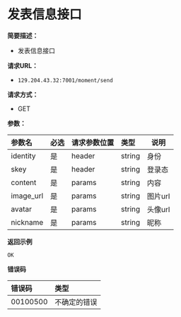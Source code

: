# 发表信息接口

**简要描述：**

- 发表信息接口

**请求URL：**

- `129.204.43.32:7001/moment/send`

**请求方式：**

- GET

**参数：**

| 参数名    | 必选 | 请求参数位置 | 类型   | 说明    |
| :-------- | :--- | :----------- | :----- | ------- |
| identity  | 是   | header       | string | 身份    |
| skey      | 是   | header       | string | 登录态  |
| content   | 是   | params       | string | 内容    |
| image_url | 是   | params       | string | 图片url |
| avatar    | 是   | params       | string | 头像url |
| nickname  | 是   | params       | string | 昵称    |

**返回示例**

```
OK
```

**错误码**

| 错误码   | 类型         |
| :------- | :----------- |
| 00100500 | 不确定的错误 |
